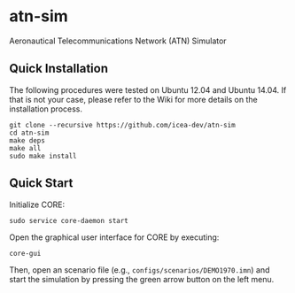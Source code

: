 # atn-sim

Aeronautical Telecommunications Network (ATN) Simulator

## Quick Installation

The following procedures were tested on Ubuntu 12.04 and Ubuntu 14.04. If that is not your case, please refer to the Wiki for more details on the installation process.

```
git clone --recursive https://github.com/icea-dev/atn-sim
cd atn-sim
make deps
make all
sudo make install
```

## Quick Start

Initialize CORE:

```
sudo service core-daemon start
```

Open the graphical user interface for CORE by executing:

```
core-gui
```

Then, open an scenario file (e.g., `configs/scenarios/DEMO1970.imn`) and start the simulation by pressing the green arrow button on the left menu.
